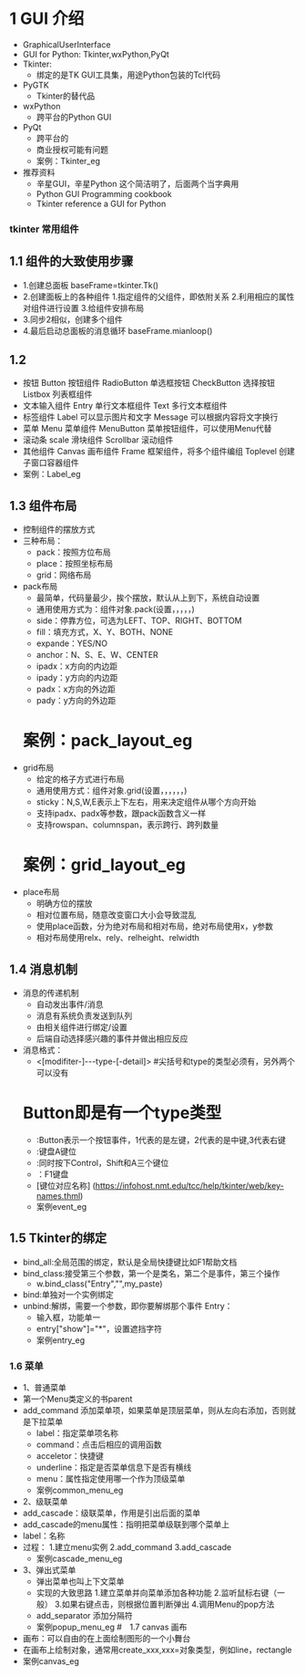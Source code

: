 # 1 GUI 介绍
- GraphicalUserInterface
- GUI for Python: Tkinter,wxPython,PyQt
- Tkinter:
    - 绑定的是TK GUI工具集，用途Python包装的Tcl代码
- PyGTK
    - Tkinter的替代品
- wxPython
    - 跨平台的Python GUI
- PyQt
    - 跨平台的
    - 商业授权可能有问题
    - 案例：Tkinter_eg
- 推荐资料
    - 辛星GUI，辛星Python       这个简洁明了，后面两个当字典用 
    - Python GUI Programming cookbook
    - Tkinter reference a GUI for Python
### tkinter 常用组件
## 1.1 组件的大致使用步骤
- 1.创建总面板   baseFrame=tkinter.Tk()
- 2.创建面板上的各种组件
    1.指定组件的父组件，即依附关系
    2.利用相应的属性对组件进行设置
    3.给组件安排布局
- 3.同步2相似，创建多个组件
- 4.最后启动总面板的消息循环    baseFrame.mianloop()
## 1.2
- 按钮
    Button          按钮组件
    RadioButton     单选框按钮
    CheckButton     选择按钮
    Listbox         列表框组件
- 文本输入组件
    Entry           单行文本框组件
    Text            多行文本框组件
- 标签组件
    Label           可以显示图片和文字
    Message         可以根据内容将文字换行
- 菜单
    Menu            菜单组件
    MenuButton      菜单按钮组件，可以使用Menu代替
- 滚动条
    scale           滑块组件
    Scrollbar       滚动组件
- 其他组件
    Canvas          画布组件
    Frame           框架组件，将多个组件编组
    Toplevel        创建子窗口容器组件
- 案例：Label_eg

## 1.3 组件布局
- 控制组件的摆放方式
- 三种布局：
    - pack：按照方位布局
    - place：按照坐标布局
    - grid：网络布局
- pack布局
    - 最简单，代码量最少，挨个摆放，默认从上到下，系统自动设置
    - 通用使用方式为：组件对象.pack(设置，，，，，)
    - side：停靠方位，可选为LEFT、TOP、RIGHT、BOTTOM
    - fill：填充方式，X、Y、BOTH、NONE
    - expande：YES/NO
    - anchor：N、S、E、W、CENTER
    - ipadx：x方向的内边距
    - ipady：y方向的内边距
    - padx：x方向的外边距
    - pady：y方向的外边距
    # 案例：pack_layout_eg
- grid布局
    - 给定的格子方式进行布局
    - 通用使用方式：组件对象.grid(设置，，，，，，)
    - sticky：N,S,W,E表示上下左右，用来决定组件从哪个方向开始
    - 支持ipadx、padx等参数，跟pack函数含义一样
    - 支持rowspan、columnspan，表示跨行、跨列数量
    # 案例：grid_layout_eg
- place布局
    - 明确方位的摆放
    - 相对位置布局，随意改变窗口大小会导致混乱
    - 使用place函数，分为绝对布局和相对布局，绝对布局使用x，y参数
    - 相对布局使用relx、rely、relheight、relwidth
## 1.4 消息机制
- 消息的传递机制
    - 自动发出事件/消息
    - 消息有系统负责发送到队列
    - 由相关组件进行绑定/设置
    - 后端自动选择感兴趣的事件并做出相应反应 
- 消息格式：
    - <[modifiter-]---type-[-detail]>   #尖括号和type的类型必须有，另外两个可以没有
    # Button即是有一个type类型
    - <Button-1>:Button表示一个按钮事件，1代表的是左键，2代表的是中键,3代表右键
    - <KeyPress-A>:键盘A键位
    - <Control-Shift-KeyPress-A>:同时按下Control，Shift和A三个键位
    - <F1>：F1键盘
    - [键位对应名称]
    (https://infohost.nmt.edu/tcc/help/tkinter/web/key-names.thml)
    - 案例event_eg
## 1.5 Tkinter的绑定
- bind_all:全局范围的绑定，默认是全局快捷键比如F1帮助文档
- bind_class:接受第三个参数，第一个是类名，第二个是事件，第三个操作
    - w.bind_class("Entry","<Control-V>",my_paste)
- bind:单独对一个实例绑定
- unbind:解绑，需要一个参数，即你要解绑那个事件
Entry：
    - 输入框，功能单一
    - entry["show"]="*"，设置遮挡字符
    - 案例entry_eg
### 1.6 菜单
- 1、普通菜单
- 第一个Menu类定义的书parent
- add_command 添加菜单项，如果菜单是顶层菜单，则从左向右添加，否则就是下拉菜单
    - label：指定菜单项名称
    - command：点击后相应的调用函数
    - acceletor：快捷键
    - underline：指定是否菜单信息下是否有横线
    - menu：属性指定使用哪一个作为顶级菜单
    - 案例common_menu_eg
- 2、级联菜单
- add_cascade：级联菜单，作用是引出后面的菜单
- add_cascade的menu属性：指明把菜单级联到哪个菜单上
- label：名称
- 过程：
    1.建立menu实例
    2.add_command
    3.add_cascade
    - 案例cascade_menu_eg
- 3、弹出式菜单
    - 弹出菜单也叫上下文菜单
    - 实现的大致思路
        1.建立菜单并向菜单添加各种功能
        2.监听鼠标右键（一般）
        3.如果右键点击，则根据位置判断弹出
        4.调用Menu的pop方法
    - add_separator 添加分隔符
    - 案例popup_menu_eg
#　1.7 canvas 画布
- 画布：可以自由的在上面绘制图形的一个小舞台
- 在画布上绘制对象，通常用create_xxx,xxx=对象类型，例如line，rectangle
- 案例canvas_eg

